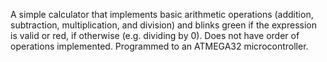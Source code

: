 A simple calculator that implements basic arithmetic operations (addition, subtraction, multiplication, and division) and blinks green if the expression is valid or red, if otherwise (e.g. dividing by 0).
Does not have order of operations implemented.
Programmed to an ATMEGA32 microcontroller.
